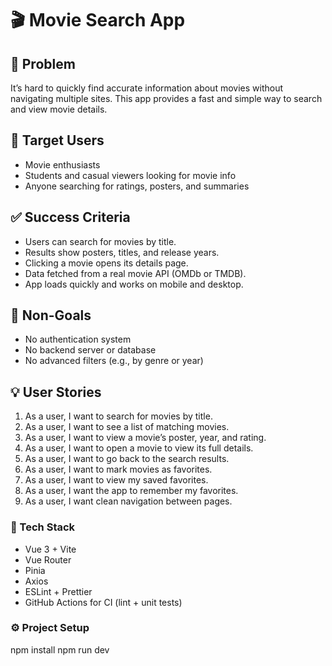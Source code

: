 # 🎬 Movie Search App

## 🧩 Problem

It’s hard to quickly find accurate information about movies without navigating multiple sites. This app provides a fast and simple way to search and view movie details.

## 👥 Target Users

- Movie enthusiasts
- Students and casual viewers looking for movie info
- Anyone searching for ratings, posters, and summaries

## ✅ Success Criteria

- Users can search for movies by title.
- Results show posters, titles, and release years.
- Clicking a movie opens its details page.
- Data fetched from a real movie API (OMDb or TMDB).
- App loads quickly and works on mobile and desktop.

## 🚫 Non-Goals

- No authentication system
- No backend server or database
- No advanced filters (e.g., by genre or year)

## 💡 User Stories

1. As a user, I want to search for movies by title.
2. As a user, I want to see a list of matching movies.
3. As a user, I want to view a movie’s poster, year, and rating.
4. As a user, I want to open a movie to view its full details.
5. As a user, I want to go back to the search results.
6. As a user, I want to mark movies as favorites.
7. As a user, I want to view my saved favorites.
8. As a user, I want the app to remember my favorites.
9. As a user, I want clean navigation between pages.

### 🧰 Tech Stack

- Vue 3 + Vite
- Vue Router
- Pinia
- Axios
- ESLint + Prettier
- GitHub Actions for CI (lint + unit tests)

### ⚙️ Project Setup

npm install
npm run dev
